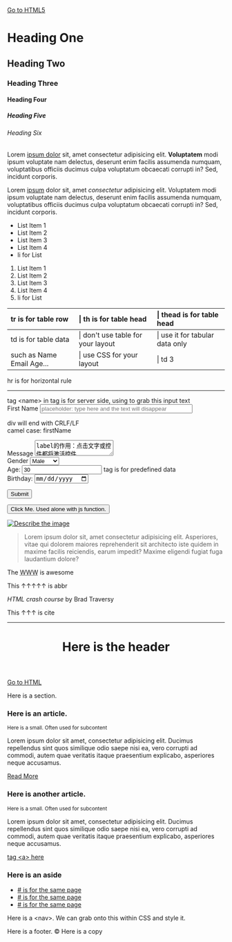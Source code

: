[Go to HTML5](blog.html)

# Heading One

## Heading Two

### Heading Three

#### Heading Four

##### Heading Five

###### Heading Six

Lorem <a href="" target="_blank">ipsum dolor</a> sit, amet consectetur adipisicing elit. **Voluptatem** modi ipsum voluptate nam delectus, deserunt enim facilis assumenda numquam, voluptatibus officiis ducimus culpa voluptatum obcaecati corrupti in? Sed, incidunt corporis.

Lorem <a href="">ipsum</a> dolor sit, amet _consectetur_ adipisicing elit. Voluptatem modi ipsum voluptate nam delectus, deserunt enim facilis assumenda numquam, voluptatibus officiis ducimus culpa voluptatum obcaecati corrupti in? Sed, incidunt corporis.

*   List Item 1
*   List Item 2
*   List Item 3
*   List Item 4
*   li for List

1.  List Item 1
2.  List Item 2
3.  List Item 3
4.  List Item 4
5.  li for List

<table>

<thead>

<tr>

<th align="left">tr is for table row</th>

<th align="left">| th is for table head</th>

<th align="left">| thead is for table head</th>

</tr>

</thead>

<tbody>

<tr>

<td>td is for table data</td>

<td>| don't use table for your layout</td>

<td>| use it for tabular data only</td>

</tr>

<tr>

<td>such as Name Email Age...</td>

<td>| use CSS for your layout</td>

<td>| td 3</td>

</tr>

</tbody>

</table>

hr is for horizontal rule

* * *

<form action="process.php" method="POST">tag &lt;name&gt; in tag is for server side, using to grab this input text  

<div><label for="firstname">First Name</label> <input type="text" size="41" name="firstName" placeholder="placeholder: type here and the text will disappear"></div>

div will end with CRLF/LF  
camel case: firstName  

<div><label for="message">Message</label> <textarea name="message" id="message">label的作用：点击文字或控件都将激活控件</textarea></div>

<div><label for="gender">Gender</label> <select name="gender"><option value="male">Male</option> <option value="female">Female</option> <option value="other">Other</option></select></div>

<div><label>Age:</label> <input type="number" name="age" value="30"> tag <value> is for predefined data  
</div>

<div><label>Birthday:</label> <input type="date" name="birthday"></div>

<input type="submit" name="submit" id="" value="Submit"></form>

<button click="someJavaScriptFunction">Click Me. Used alone with js function.</button>  

[![Describe the image](https://markdown-here.com/img/icon256.png) ](https://markdown-here.com/img/icon256.png) 

> Lorem ipsum dolor sit, amet consectetur adipisicing elit. Asperiores, vitae qui dolorem maiores reprehenderit sit architecto iste quidem in maxime facilis reiciendis, earum impedit? Maxime eligendi fugiat fuga laudantium dolore?

The <abbr title="World Wide Web">WWW</abbr> is awesome

This ↑↑↑↑↑ is abbr  

<cite>HTML crash course</cite> by Brad Traversy

This ↑↑↑ is cite

---

<header id="main-header">

# Here is the header

</header>

[Go to HTML](index.html)

<section>Here is a section.

<article class="post">

### Here is an article.

<small>Here is a small. Often used for subcontent</small>

Lorem ipsum dolor sit amet, consectetur adipisicing elit. Ducimus repellendus sint quos similique odio saepe nisi ea, vero corrupti ad commodi, autem quae veritatis itaque praesentium explicabo, asperiores neque accusamus.

[Read More](post.html)</article>

<article class="post">

### Here is another article.

<small>Here is a small. Often used for subcontent</small>

Lorem ipsum dolor sit amet, consectetur adipisicing elit. Ducimus repellendus sint quos similique odio saepe nisi ea, vero corrupti ad commodi, autem quae veritatis itaque praesentium explicabo, asperiores neque accusamus.

[tag \<a> here](post.html)</article>

</section>

<aside>

### Here is an aside

<nav>

*   [# is for the same page](#)
*   [# is for the same page](#)
*   [# is for the same page](#)

Here is a \<nav>. We can grab onto this within CSS and style it.</nav>

</aside>

<footer id="main-footer">

Here is a footer. © Here is a copy

</footer>
